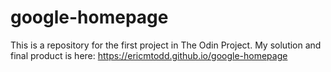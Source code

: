 # google-homepage

This is a repository for the first project in The Odin Project.
My solution and final product is here: https://ericmtodd.github.io/google-homepage

